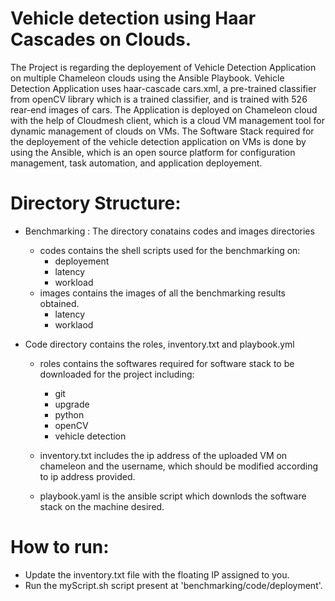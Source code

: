 Vehicle detection using Haar Cascades on Clouds.
=================================================================

The Project is regarding the deployement of Vehicle Detection Application on multiple Chameleon clouds
using the Ansible Playbook. Vehicle Detection Application uses haar-cascade cars.xml, a pre-trained classifier 
from openCV library which is a trained classifier, and is trained with 526 rear-end images 
of cars. The Application is deployed on Chameleon cloud with the help of Cloudmesh client, 
which is a cloud VM management tool for dynamic management of clouds on VMs. The Software Stack required for the 
deployement of the vehicle detection application on VMs is done by using the Ansible, which is an open source platform for 
configuration management, task automation, and application deployement.

Directory Structure:
=====================================================================

* Benchmarking : The directory conatains codes and images directories
  * codes contains the shell scripts used for the benchmarking on:
    * deployement
    * latency
    * workload
  * images contains the images of all the benchmarking results obtained.
    * latency
    * worklaod
    
* Code directory contains the roles, inventory.txt and playbook.yml
  * roles contains the softwares required for software stack to be downloaded for the project including:
    * git
    * upgrade
    * python
    * openCV
    * vehicle detection
  
  * inventory.txt includes the ip address of the uploaded VM on chameleon and the username, which should be modified according to ip address provided.
  * playbook.yaml is the ansible script which downlods the software stack on the machine desired. 

How to run:
=====================================================================
* Update the inventory.txt file with the floating IP assigned to you.
* Run the myScript.sh script present at 'benchmarking/code/deployment'.
